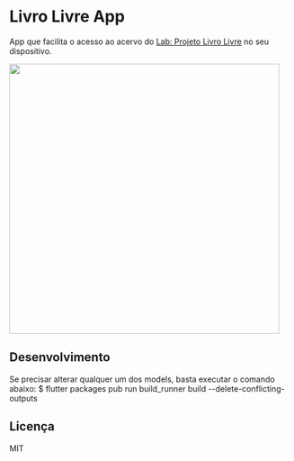 # Livro Livre App

App que facilita o acesso ao acervo do  [Lab: Projeto Livro Livre](http://www.projetolivrolivre.com/) no seu dispositivo.


<img height="480px" src="https://media.giphy.com/media/Mn5MXw4y2qio0wHJ1E/giphy.gif">

## Desenvolvimento

Se precisar alterar qualquer um dos models, basta executar o comando abaixo:
$ flutter packages pub run build_runner build --delete-conflicting-outputs

## Licença

MIT
